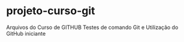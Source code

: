 # projeto-curso-git
Arquivos do Curso de GITHUB
Testes de comando Git e Utilização do GitHub iniciante
